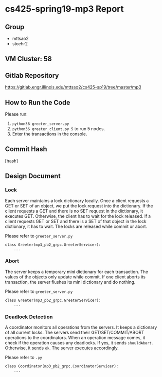 # cs425-spring19-mp3 Report

## Group

- mttsao2
- stoehr2 

## VM Cluster: 58

## Gitlab Repository

https://gitlab.engr.illinois.edu/mttsao2/cs425-sp19/tree/master/mp3

## How to Run the Code

Please run: 

1. `python36 greeter_server.py`
2. `python36 greeter_client.py 5` to run 5 nodes.
3. Enter the transactions in the console.

## Commit Hash

[hash]

## Design Document

### Lock

Each server maintains a lock dictionary locally. Once a client requests a GET or SET of an object, we put the lock request into the dictionary. If the client requests a GET and there is no SET request in the dictionary, it executes GET. Otherwise, the client has to wait for the lock released. If a client requests GET or SET and there is a SET of that object in the lock dictionary, it has to wait. The locks are released while commit or abort.

Please refer to `greeter_server.py`

```
class Greeter(mp3_pb2_grpc.GreeterServicer):
    ...
```

### Abort

The server keeps a temporary mini dictionary for each transaction. The values of the objects only update while commit. If one client aborts its transaction, the server flushes its mini dictionary and do nothing.

Please refer to `greeter_server.py`

```
class Greeter(mp3_pb2_grpc.GreeterServicer):
    ...
```

### Deadlock Detection

A coordinator monitors all operations from the servers. It keeps a dictionary of all current locks. The servers send their GET/SET/COMMIT/ABORT operations to the coordinators. When an operation message comes, it check if the operation causes any deadlocks. If yes, it sends `shouldAbort`. Otherwise, it sends `ok`. The server executes accordingly.

Please refer to `.py`

```
class Coordinator(mp3_pb2_grpc.CoordinatorServicer):
    ...
```